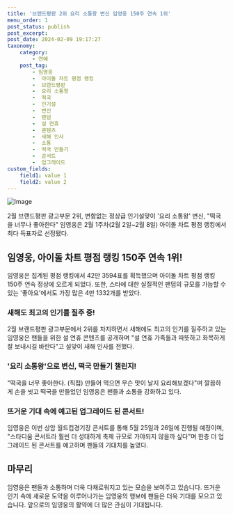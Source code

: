 ```yaml
---
title: '브랜드평판 2위 요리 소통왕 변신 임영웅 150주 연속 1위'
menu_order: 1
post_status: publish
post_excerpt: 
post_date: 2024-02-09 19:17:27
taxonomy:
    category:
        - 연예
    post_tag:
        - 임영웅
        -  아이돌 차트 평점 랭킹
        -  브랜드평판
        -  요리 소통왕
        -  떡국
        -  인기설
        -  변신
        -  팬덤
        -  설 연휴
        -  콘텐츠
        -  새해 인사
        -  소통
        -  떡국 만들기
        -  콘서트
        -  업그레이드
custom_fields:
    field1: value 1
    field2: value 2
---
```


![Image](https://mimgnews.pstatic.net/image/629/2024/02/09/202487201707434766_20240209082804267.jpg?type=w540)

2월 브랜드평판 광고부문 2위, 변함없는 정상급 인기설맞이 '요리 소통왕' 변신, "떡국을 너무나 좋아한다" 임영웅은 2월 1주차(2월 2일~2월 8일) 아이돌 차트 평점 랭킹에서 최다 득표자로 선정됐다. 
## 임영웅, 아이돌 차트 평점 랭킹 150주 연속 1위!
임영웅은 집계된 평점 랭킹에서 42만 3594표를 획득했으며 아이돌 차트 평점 랭킹 150주 연속 정상에 오르게 되었다. 또한, 스타에 대한 실질적인 팬덤의 규모를 가늠할 수 있는 '좋아요'에서도 가장 많은 4만 1332개를 받았다.
### 새해도 최고의 인기를 질주 중!
2월 브랜드평판 광고부문에서 2위를 차지하면서 새해에도 최고의 인기를 질주하고 있는 임영웅은 팬들을 위한 설 연휴 콘텐츠를 공개하며 "설 연휴 가족들과 따뜻하고 화목하게 잘 보내시길 바란다"고 설맞이 새해 인사를 전했다. 
### '요리 소통왕'으로 변신, 떡국 만들기 챌린지!
"떡국을 너무 좋아한다. (직접) 만들어 먹으면 무슨 맛이 날지 요리해보겠다"며 깔끔하게 손을 씻고 떡국을 만들었던 임영웅은 팬들과 소통을 강화하고 있다. 
### 뜨거운 기대 속에 예고된 업그레이드 된 콘서트!
임영웅은 이번 상암 월드컵경기장 콘서트를 통해 5월 25일과 26일에 진행될 예정이며, "스타디움 콘서트라 훨씬 더 성대하게 축제 규모로 가야되지 않을까 싶다"며 한층 더 업그레이드 된 콘서트를 예고하며 팬들의 기대치를 높였다.
## 마무리
임영웅은 팬들과 소통하며 더욱 다채로워지고 있는 모습을 보여주고 있습니다. 뜨거운 인기 속에 새로운 도약을 이루어나가는 임영웅의 행보에 팬들은 더욱 기대를 모으고 있습니다. 앞으로의 임영웅의 활약에 더 많은 관심이 기대됩니다.
